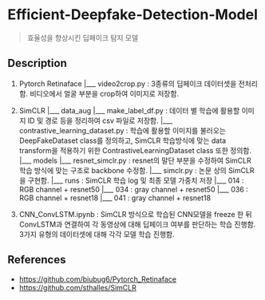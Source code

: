 # Efficient-Deepfake-Detection-Model
> 효율성을 향상시킨 딥페이크 탐지 모델 

## Description
1. Pytorch Retinaface
   |___ video2crop.py : 3종류의 딥페이크 데이터셋을 전처리함. 비디오에서 얼굴 부분을 crop하여 이미지로 저장함.

2. SimCLR
   |___ data_aug
           |___ make_label_df.py : 데이터 별 학습에 활용할 이미지 ID 및 경로 등을 정리하여 csv 파일로 저장함.
           |___ contrastive_learning_dataset.py : 학습에 활용할 이미지를 불러오는 DeepFakeDataset class를 정의하고,
				     SimCLR 학습방식에 맞는 data transform을 적용하기 위한 ContrastiveLearningDataset class 또한 정의함.
   |___ models
           |___ resnet_simclr.py : resnet의 말단 부분을 수정하여 SimCLR 학습 방식에 맞는 구조로 backbone 수정함.
   |___ simclr.py : 논문 상의 SimCLR을 구현함.
   |___ runs : SimCLR 학습 log 및 최종 모델 가중치 저장
           |___ 014 : RGB channel + resnet50
           |___ 034 : gray channel + resnet50
           |___ 036 : RGB channel + resnet18
           |___ 041 : gray channel + resnet18
           
 3. CNN_ConvLSTM.ipynb
: SimCLR 방식으로 학습된 CNN모델을 freeze 한 뒤 ConvLSTM과 연결하여 각 동영상에 대해 딥페이크 여부를 판단하는 학습 진행함.
 3가지 유형의 데이터셋에 대해 각각 모델 학습 진행함.


## References
- https://github.com/biubug6/Pytorch_Retinaface
- https://github.com/sthalles/SimCLR
